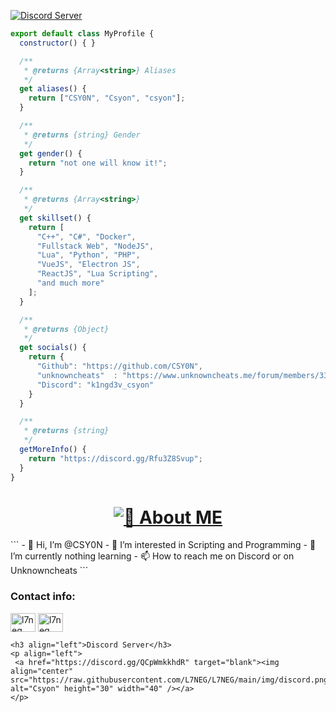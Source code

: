 [![Discord Server](https://img.shields.io/discord/1025804814183047218?color=5865F2&label=L7NEG%20Community%20Discord&logo=discord&logoColor=fff&style=flat-square)](https://discord.gg/QCpWmkkhdR)
```js
export default class MyProfile {
  constructor() { }

  /**
   * @returns {Array<string>} Aliases
   */
  get aliases() {
    return ["CSY0N", "Csyon", "csyon"];
  }

  /**
   * @returns {string} Gender
   */
  get gender() {
    return "not one will know it!";
  }

  /**
   * @returns {Array<string>}
   */
  get skillset() {
    return [
      "C++", "C#", "Docker",
      "Fullstack Web", "NodeJS",
      "Lua", "Python", "PHP",
      "VueJS", "Electron JS",
      "ReactJS", "Lua Scripting",
      "and much more"
    ];
  }

  /**
   * @returns {Object}
   */
  get socials() {
    return {
      "Github": "https://github.com/CSY0N",
      "unknowncheats"  : "https://www.unknowncheats.me/forum/members/3381795.html",
      "Discord": "k1ngd3v_csyon"
    }
  }

  /**
   * @returns {string}
   */
  getMoreInfo() {
    return "https://discord.gg/Rfu3Z8Svup";
  }
}
```
<h1  align="center"> <a href="https://ghrmt.vercel.app"><img src="https://ghrmt.vercel.app?font=Fira+Code&size=30&pause=1000&center=true&random=false&width=435&lines=🤹 About ME" alt="🤹 About ME" /></a></h1>
```
- 👋 Hi, I’m @CSY0N
- 👀 I’m interested in Scripting and Programming
- 🌱 I’m currently nothing learning
- 📫 How to reach me on Discord or on Unknowncheats
```

<h3 align="left">Contact info:</h3>
<p align="left">
<a href="https://discord.com/users/1072496057243672586" target="blank"><img align="center" src="https://raw.githubusercontent.com/CSY0N/CSY0N/tree/main/img/discord.png" alt="l7neg" height="30" width="40" /></a>
<a href="https://www.unknowncheats.me/forum/members/3381795.html" target="blank"><img align="center" src="https://raw.githubusercontent.com/CSY0N/CSY0N/tree/main/img/ukc.png" alt="l7neg" height="30" width="40" /></a>
</p>  

<!---
CSY0N/CSY0N is a ✨ special ✨ repository because its `README.md` (this file) appears on your GitHub profile.
You can click the Preview link to take a look at your changes.
--->
```
<h3 align="left">Discord Server</h3>
<p align="left">
 <a href="https://discord.gg/QCpWmkkhdR" target="blank"><img align="center" src="https://raw.githubusercontent.com/L7NEG/L7NEG/main/img/discord.png" alt="Csyon" height="30" width="40" /></a>
</p>
